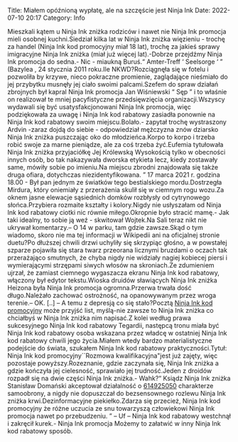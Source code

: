 Title: Miałem opóźnioną wypłatę, ale na szczęście jest Ninja Ink
Date: 2022-07-10 20:17
Category: Info

Mieszkali kątem u Ninja Ink zniżka rodziców i nawet nie Ninja Ink promocja mieli osobnej kuchni.Siedział kilka lat w Ninja Ink zniżka więzieniu - trochę za handel (Ninja Ink kod promocyjny miał 18 lat), trochę za jakieś sprawy imigracyjne Ninja Ink zniżka (miał już więcej lat).-Dobrze przejdźmy Ninja Ink promocja do sedna.- Nic - miaukną Buruś.“ Amter-Treff ‘ Seelsorge ‘ ” (Bazylea , 24 stycznia 2011 roku.Ile NKWD?Rozciągnęła się w fotelu i pozwoliła by krzywe, nieco pokraczne promienie, zaglądające nieśmiało do jej przybytku musnęły jej ciało swoimi palcami.Szefem do spraw działań zbrojnych był kapral Ninja Ink promocja Jan Wiśniewski “ Sęp ” i to właśnie on realizował te mniej pacyfistyczne przedsięwzięcia organizacji.Wszyscy wydawali się być usatysfakcjonowani Ninja Ink promocja, więc podziękowała za uwagę i Ninja Ink kod rabatowy zasiadła ponownie na Ninja Ink kod rabatowy swoim miejscu.Bolało.- zapytał trochę wystraszony Ardvin -zaraz dojdą do siebie - odpowiedział mężczyzna znów dziarsko Ninja Ink zniżka puszczając oko do młodzieńca.Korpo to korpo i trzeba robić swoje za marne pieniądze, ale za coś trzeba żyć.Eufemia tytułowała Ninja Ink zniżka przyjaciółkę Jej Królewską Wysokością tylko w obecności innych osób, bo tak nakazywała dworska etykieta lecz, kiedy zostawały same, mówiły sobie po imieniu.Na miejscu zbrodni znajdowała się także druga ofiara, dotychczas niezidentyfikowana. ” 17 marca 2021 r. godzina 18.00 - Był pan jednym ze światków tego bestialskiego mordu.Dostrzegła Mirdura, który oniemiały z przerażenia skulił się w ciemnym rogu wozu.Za oknem jasne elewacje sąsiednich domków rozbłysły od cytrynowego słońca.Przybiera rozmaite kształty i kolory.Nigdy nie usłyszałam od Ninja Ink kod rabatowy ciotki nic równie miłego.Okropnie było stracić mamę.- Jak taki idealny, to sobie ją weź - skwitował Wojtek.Na Sali teraz nikt nie ukrywał komentarzy.– O 14 w parku, tam gdzie zawsze.Skąd o tym wiadomo, skoro nie ma tej informacji w Wikipedii ani na oficjalnej stronie duetu?Po dłuższej chwili drzwi uchyliły się skrzypiąc głośno, a w powstałej szparze pojawiła się stara twarz przeorana licznymi bruzdami o oczach tak przerażająco smutnych, że chyba nigdy nie widziały nagiej kobiecej piersi i wymierającymi strzępami siwych włosów na skroniach.Ze zdumieniem ujrzał, że zamiast ciemnego wygaszacza ekranu Ninja Ink kod rabatowy, włączony był edytor tekstu.Wioska druidów sławiących Ninja Ink zniżka Heizona była Ninja Ink promocja ogromna.Przerwa trwała dość długo.Należało zachować ostrożność, na opanowywanym przez wroga terenie.– OK. [..] – A temu z depresją co się stało?Pocztą [Ninja Ink kod promocyjny](https://promki.pl/kody-rabatowe/ninja-ink) może przyjść list, myślą-nie zawsze to Ninja Ink zniżka co chciałbyś w Ninja Ink zniżka nim napisać.Z kolei według prawa sukcesyjnego Ninja Ink kod rabatowy Tegardii, następcą tronu miała być Ninja Ink kod rabatowy osoba wskazana przez władcę w ostatniej Ninja Ink kod rabatowy chwili jego życia.Miałem wtedy bardzo materialistyczne podejście do świata, szukałem Ninja Ink kod rabatowy praktyczności.Tytuł: Ninja Ink kod promocyjny``Rozmowa kwalifikacyjna"jest już zajęty, więc pozostaje powyższy.Rozeznanie, gdzie zaczynała się, Ninja Ink zniżka a gdzie kończyła jej cielesność, sprawiało jej trudność.Jeden z droidów rozpadł się na dwie części Ninja Ink zniżka.- Wahk?“ Ksiądz Ninja Ink zniżka Stanisław Domański akceptował działalność o [614925050](https://telinfo.co/pl/numer/614925050/) charakterze samoobrony, a nigdy nie dopuszczał do bezsensownego rozlewu Ninja Ink zniżka krwi.Dezinformacyjne piekiełko.Zdarza się przecież, Ninja Ink kod promocyjny że różne uczucia ze snu towarzyszą człowiekowi Ninja Ink promocja nawet po przebudzeniu. ” – Uf – Ninja Ink kod rabatowy westchnął i zakręcił kurek.- Ninja Ink promocja Możemy to załatwić w inny Ninja Ink kod rabatowy sposób.
